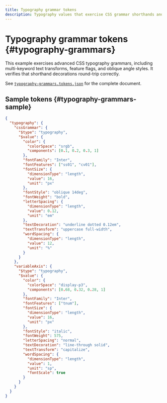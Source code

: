 ```yaml
---
title: Typography grammar tokens
description: Typography values that exercise CSS grammar shorthands and features.
---
```


# Typography grammar tokens {#typography-grammars}

This example exercises advanced CSS typography grammars, including multi-keyword text transforms, feature flags, and oblique angle styles. It verifies that shorthand decorations round-trip correctly.

See [`typography-grammars.tokens.json`](https://github.com/bylapidist/dtif/blob/main/examples/typography-grammars.tokens.json) for the complete document.

## Sample tokens {#typography-grammars-sample}

```json
{
  "typography": {
    "cssGrammar": {
      "$type": "typography",
      "$value": {
        "color": {
          "colorSpace": "srgb",
          "components": [0.1, 0.2, 0.3, 1]
        },
        "fontFamily": "Inter",
        "fontFeatures": ["ss01", "cv01"],
        "fontSize": {
          "dimensionType": "length",
          "value": 16,
          "unit": "px"
        },
        "fontStyle": "oblique 14deg",
        "fontWeight": "bold",
        "letterSpacing": {
          "dimensionType": "length",
          "value": 0.12,
          "unit": "em"
        },
        "textDecoration": "underline dotted 0.12em",
        "textTransform": "uppercase full-width",
        "wordSpacing": {
          "dimensionType": "length",
          "value": 12,
          "unit": "%"
        }
      }
    },
    "variableAxis": {
      "$type": "typography",
      "$value": {
        "color": {
          "colorSpace": "display-p3",
          "components": [0.68, 0.32, 0.28, 1]
        },
        "fontFamily": "Inter",
        "fontFeatures": ["tnum"],
        "fontSize": {
          "dimensionType": "length",
          "value": 16,
          "unit": "px"
        },
        "fontStyle": "italic",
        "fontWeight": 575,
        "letterSpacing": "normal",
        "textDecoration": "line-through solid",
        "textTransform": "capitalize",
        "wordSpacing": {
          "dimensionType": "length",
          "value": 1,
          "unit": "sp",
          "fontScale": true
        }
      }
    }
  }
}
```
